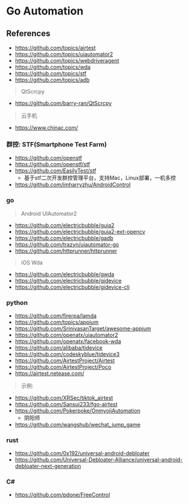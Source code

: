 # Go Automation

## References

- https://github.com/topics/airtest
- https://github.com/topics/uiautomator2
- https://github.com/topics/webdriveragent
- https://github.com/topics/wda
- https://github.com/topics/stf
- https://github.com/topics/adb

> QtScrcpy

- https://github.com/barry-ran/QtScrcpy

> 云手机

- https://www.chinac.com/

### 群控: STF(Smartphone Test Farm)

- https://github.com/openstf
- https://github.com/openstf/stf
- https://github.com/EasilyTest/stf
    - 基于stf二次开发群控管理平台，支持Mac，Linux部署，一机多控
- https://github.com/imharryzhu/AndroidControl

### go

> Android UIAutomator2

- https://github.com/electricbubble/guia2
- https://github.com/electricbubble/guia2-ext-opencv
- https://github.com/electricbubble/gadb
- https://github.com/trazyn/uiautomator-go
- https://github.com/httprunner/httprunner

> iOS Wda

- https://github.com/electricbubble/gwda
- https://github.com/electricbubble/gidevice
- https://github.com/electricbubble/gidevice-cli

### python

- https://github.com/firerpa/lamda
- https://github.com/topics/appium
- https://github.com/SrinivasanTarget/awesome-appium
- https://github.com/openatx/uiautomator2
- https://github.com/openatx/facebook-wda
- https://github.com/alibaba/tidevice
- https://github.com/codeskyblue/tidevice3
- https://github.com/AirtestProject/Airtest
- https://github.com/AirtestProject/Poco
- https://airtest.netease.com/

> 示例:

- https://github.com/XRSec/tiktok_airtest
- https://github.com/Sansui233/fgo-airtest
- https://github.com/Pokerpoke/OnmyojiAutomation
    - 阴阳师
- https://github.com/wangshub/wechat_jump_game

### rust

- https://github.com/0x192/universal-android-debloater
- https://github.com/Universal-Debloater-Alliance/universal-android-debloater-next-generation

### C#

- https://github.com/pdone/FreeControl